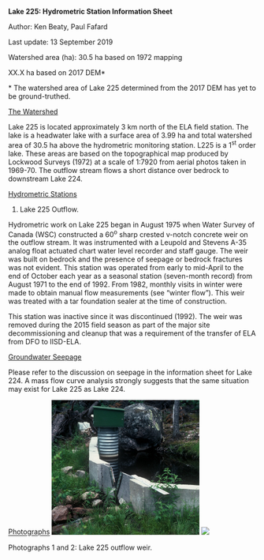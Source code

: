 **Lake 225: Hydrometric Station Information Sheet**

Author: Ken Beaty, Paul Fafard

Last update: 13 September 2019

Watershed area (ha): 30.5 ha based on 1972 mapping

XX.X ha based on 2017 DEM\*

\* The watershed area of Lake 225 determined from the 2017 DEM has yet to be ground-truthed.

<u>The Watershed</u>

Lake 225 is located approximately 3 km north of the ELA field station. The lake is a headwater lake with a surface area of 3.99 ha and total watershed area of 30.5 ha above the hydrometric monitoring station. L225 is a 1<sup>st</sup> order lake. These areas are based on the topographical map produced by Lockwood Surveys (1972) at a scale of 1:7920 from aerial photos taken in 1969-70. The outflow stream flows a short distance over bedrock to downstream Lake 224.

<u>Hydrometric Stations</u>

1.  Lake 225 Outflow.

Hydrometric work on Lake 225 began in August 1975 when Water Survey of Canada (WSC) constructed a 60<sup>o</sup> sharp crested v-notch concrete weir on the outflow stream. It was instrumented with a Leupold and Stevens A-35 analog float actuated chart water level recorder and staff gauge. The weir was built on bedrock and the presence of seepage or bedrock fractures was not evident. This station was operated from early to mid-April to the end of October each year as a seasonal station (seven-month record) from August 1971 to the end of 1992. From 1982, monthly visits in winter were made to obtain manual flow measurements (see “winter flow”). This weir was treated with a tar foundation sealer at the time of construction.

This station was inactive since it was discontinued (1992). The weir was removed during the 2015 field season as part of the major site decommissioning and cleanup that was a requirement of the transfer of ELA from DFO to IISD-ELA.

<u>Groundwater Seepage</u>

Please refer to the discussion on seepage in the information sheet for Lake 224. A mass flow curve analysis strongly suggests that the same situation may exist for Lake 225 as Lake 224.

<u>  
Photographs</u>

<img src="./attachments/L225_img1.png" width = 300>

<img src="./attachments/L225_img2.png" width = 300>

Photographs 1 and 2: Lake 225 outflow weir.
